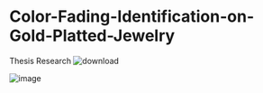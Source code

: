 # Color-Fading-Identification-on-Gold-Platted-Jewelry
Thesis Research
![download](https://github.com/IbraHarsye/Color-Fading-Identification-on-Gold-Platted-Jewelry/assets/56579824/478d2305-b5fd-4c63-9076-12b56bcde029)

![image](https://github.com/IbraHarsye/Color-Fading-Identification-on-Gold-Platted-Jewelry/assets/56579824/7359677a-25ad-486a-a658-56c73b7f9ecb)
